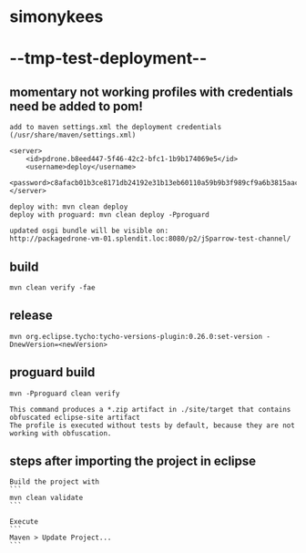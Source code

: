 # simonykees #

# --tmp-test-deployment-- #

## momentary not working profiles with credentials need be added to pom! ##
    add to maven settings.xml the deployment credentials (/usr/share/maven/settings.xml)

	<server>
		<id>pdrone.b8eed447-5f46-42c2-bfc1-1b9b174069e5</id>
		<username>deploy</username>
		<password>c8afacb01b3ce8171db24192e31b13eb60110a59b9b3f989cf9a6b3815aac496</password>
	</server>

	deploy with: mvn clean deploy
	deploy with proguard: mvn clean deploy -Pproguard

	updated osgi bundle will be visible on:
	http://packagedrone-vm-01.splendit.loc:8080/p2/jSparrow-test-channel/

## build ##

    mvn clean verify -fae

## release ##

    mvn org.eclipse.tycho:tycho-versions-plugin:0.26.0:set-version -DnewVersion=<newVersion>

## proguard build ##

	mvn -Pproguard clean verify

	This command produces a *.zip artifact in ./site/target that contains obfuscated eclipse-site artifact
	The profile is executed without tests by default, because they are not working with obfuscation.

## steps after importing the project in eclipse ##

	Build the project with 
	```
	mvn clean validate
	```

	Execute 
	```
	Maven > Update Project...
	```
